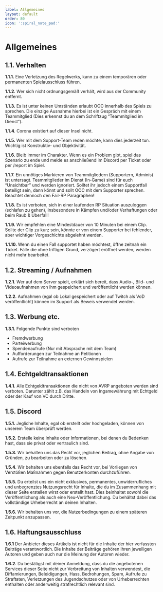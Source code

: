```yaml
---
label: Allgemeines
layout: default
order: 80
icon: ':spiral_note_pad:'
---
```


# Allgemeines

## 1.1. Verhalten

**1.1.1.** Eine Verletzung des Regelwerks, kann zu einem temporären oder permanenten Spielausschluss führen.

**1.1.2.** Wer sich nicht ordnungsgemäß verhält, wird aus der Community entfernt.

**1.1.3.** Es ist unter keinen Umständen erlaubt OOC innerhalb des Spiels zu sprechen. Die einzige Ausnahme hierbei ist ein Gespräch mit einem Teammitglied (Dies erkennst du an dem Schriftzug “Teammitglied im Dienst”).

**1.1.4.** Corona existiert auf dieser Insel nicht.

**1.1.5.** Wer mit dem Support-Team reden möchte, kann dies jederzeit tun. Wichtig ist Konstruktiv- und Objektivität.

**1.1.6.** Bleib immer im Charakter. Wenn es ein Problem gibt, spiel das Szenario zu ende und melde es anschließend im Discord per Ticket oder per /report im Spiel.

**1.1.7.** Ein unnötiges Markieren von Teammitgliedern (Supportern, Adminis) ist untersagt. Teammitglieder im Dienst (In-Game) sind für euch “Unsichtbar” und werden ignoriert. Solltet ihr jedoch einem Supportfall beteiligt sein, dann könnt und sollt OOC mit dem Supporter sprechen. Beachtet dennoch den Fail-RP Paragraphen!

**1.1.8.** Es ist verboten, sich in einer laufenden RP Situation auszuloggen (schlafen zu gehen), insbesondere in Kämpfen und/oder Verhaftungen oder beim Raub & Überfall!

**1.1.9.** Wir empfehlen eine Mindestdauer von 10 Minuten bei einem Clip. Sollte der Clip zu kurz sein, könnte er von einem Supporter bei fehlender, aber wichtiger Vorgeschichte abgelehnt werden.

**1.1.10.** Wenn du einen Fall supportet haben möchtest, öffne zeitnah ein Ticket. Fälle die ohne triftigen Grund, verzögert eröffnet werden, werden nicht mehr bearbeitet.

## 1.2. Streaming / Aufnahmen

**1.2.1.** Wer auf dem Server spielt, erklärt sich bereit, dass Audio-, Bild- und Videoaufnahmen von ihm gespeichert und veröffentlicht werden können.

**1.2.2.** Aufnahmen (egal ob Lokal gespeichert oder auf Twitch als VoD veröffentlicht) können im Support als Beweis verwendet werden.

## 1.3. Werbung etc.

**1.3.1.** Folgende Punkte sind verboten
- Fremdwerbung
- Parteiwerbung
- Spendenaufrufe (Nur mit Absprache mit dem Team)
- Aufforderungen zur Teilnahme an Petitionen
- Aufrufe zur Teilnahme an externen Gewinnspielen

## 1.4. Echtgeldtransaktionen

**1.4.1.** Alle Echtgeldtransaktionen die nicht von AVRP angeboten werden sind verboten. Darunter zählt z.B. das Handeln von Ingamewährung mit Echtgeld oder der Kauf von VC durch Dritte.

## 1.5. Discord

**1.5.1.** Jegliche Inhalte, egal ob erstellt oder hochgeladen, können von unserem Team überprüft werden.

**1.5.2.** Erstelle keine Inhalte oder Informationen, bei denen du Bedenken hast, dass sie privat oder vertraulich sind.

**1.5.3.** Wir behalten uns das Recht vor, jeglichen Beitrag, ohne Angabe von Gründen, zu bearbeiten oder zu löschen.

**1.5.4.** Wir behalten uns ebenfalls das Recht vor, bei Vorliegen von Verstößen Maßnahmen gegen Benutzerkonten durchzuführen.

**1.5.5.** Du erteilst uns ein nicht exklusives, permanentes, unwiderrufliches und unbegrenztes Nutzungsrecht für Inhalte, die du im Zusammenhang mit dieser Seite erstellen wirst oder erstellt hast. Dies beinhaltet sowohl die Veröffentlichung als auch eine Neu-Veröffentlichung. Du behältst dabei das vollständige Urheberrecht an deinen Inhalten.

**1.5.6.** Wir behalten uns vor, die Nutzerbedingungen zu einem späteren Zeitpunkt anzupassen.

## 1.6. Haftungsausschluss

**1.6.1** Der Anbieter dieses Artikels ist nicht für die Inhalte der hier verfassten Beiträge verantwortlich. Die Inhalte der Beiträge gehören ihren jeweiligen Autoren und geben auch nur die Meinung der Autoren wieder.

**1.6.2.** Du bestätigst mit deiner Anmeldung, dass du die angebotenen Services dieser Seite nicht zur Verbreitung von Inhalten verwendest, die Diffamierungen, Beleidigungen, Hass, Bedrohungen, Spam, Aufrufe zu Straftaten, Verletzungen des Jugendschutzes oder von Urheberrechten enthalten oder anderweitig strafrechtlich relevant sind.